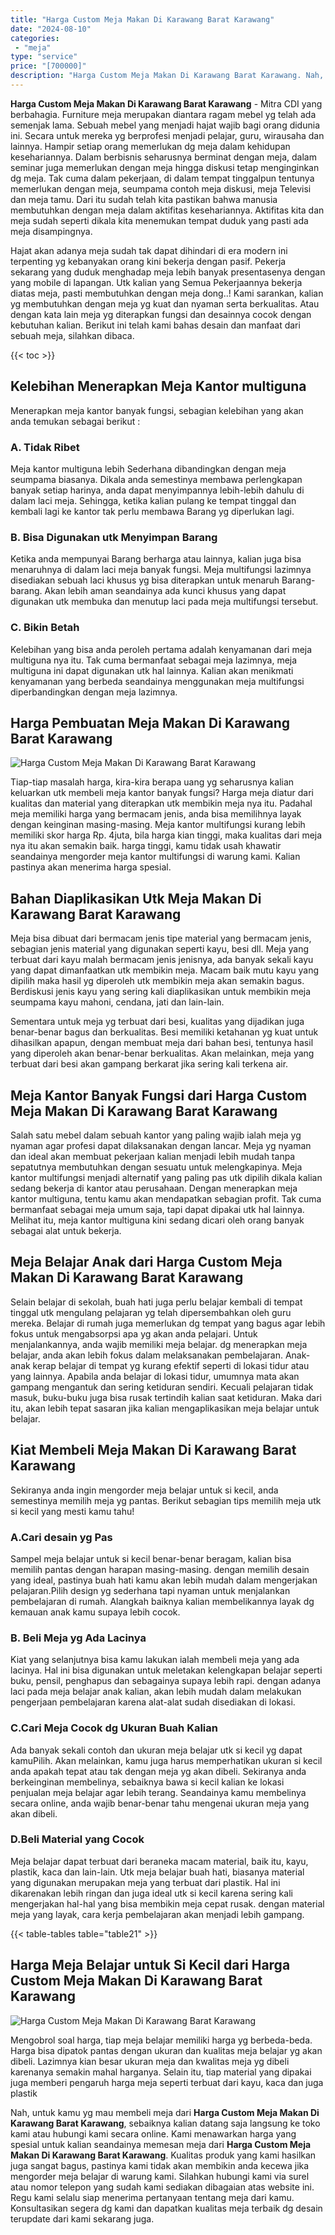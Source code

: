 ```yaml
---
title: "Harga Custom Meja Makan Di Karawang Barat Karawang"
date: "2024-08-10"
categories:
 - "meja"
type: "service"
price: "[700000]"
description: "Harga Custom Meja Makan Di Karawang Barat Karawang. Nah, untuk kamu yg mau membeli meja dari **Harga Custom Meja Makan Di Karawang Barat Karawang**, sebaikny..."
---
```


**Harga Custom Meja Makan Di Karawang Barat Karawang** - Mitra CDI yang berbahagia. Furniture meja merupakan diantara ragam mebel yg telah ada semenjak lama. Sebuah mebel yang menjadi hajat wajib bagi orang didunia ini. Secara untuk mereka yg berprofesi menjadi pelajar, guru, wirausaha dan lainnya. Hampir setiap orang memerlukan dg meja dalam kehidupan kesehariannya. Dalam berbisnis seharusnya berminat dengan meja, dalam seminar juga memerlukan dengan meja hingga diskusi tetap menginginkan dg meja. Tak cuma dalam pekerjaan, di dalam tempat tinggalpun tentunya memerlukan dengan meja, seumpama contoh meja diskusi, meja Televisi dan meja tamu. Dari itu sudah telah kita pastikan bahwa manusia membutuhkan dengan meja dalam aktifitas kesehariannya. Aktifitas kita dan meja sudah seperti dikala kita menemukan tempat duduk yang pasti ada meja disampingnya.

Hajat akan adanya meja sudah tak dapat dihindari di era modern ini terpenting yg kebanyakan orang kini bekerja dengan pasif. Pekerja sekarang yang duduk menghadap meja lebih banyak presentasenya dengan yang mobile di lapangan. Utk kalian yang Semua Pekerjaannya bekerja diatas meja, pasti membutuhkan dengan meja dong..! Kami sarankan, kalian yg membutuhkan dengan meja yg kuat dan nyaman serta berkualitas. Atau dengan kata lain meja yg diterapkan fungsi dan desainnya cocok dengan kebutuhan kalian. Berikut ini telah kami bahas desain dan manfaat dari sebuah meja, silahkan dibaca.

{{< toc >}}

## Kelebihan Menerapkan Meja Kantor multiguna

Menerapkan meja kantor banyak fungsi, sebagian kelebihan yang akan anda temukan sebagai berikut :

### A. Tidak Ribet

Meja kantor multiguna lebih Sederhana dibandingkan dengan meja seumpama biasanya. Dikala anda semestinya membawa perlengkapan banyak setiap harinya, anda dapat menyimpannya lebih-lebih dahulu di dalam laci meja. Sehingga, ketika kalian pulang ke tempat tinggal dan kembali lagi ke kantor tak perlu membawa Barang yg diperlukan lagi.

### B. Bisa Digunakan utk Menyimpan Barang

Ketika anda mempunyai Barang berharga atau lainnya, kalian juga bisa menaruhnya di dalam laci meja banyak fungsi. Meja multifungsi lazimnya disediakan sebuah laci khusus yg bisa diterapkan untuk menaruh Barang-barang. Akan lebih aman seandainya ada kunci khusus yang dapat digunakan utk membuka dan menutup laci pada meja multifungsi tersebut.

### C. Bikin Betah

Kelebihan yang bisa anda peroleh pertama adalah kenyamanan dari meja multiguna nya itu. Tak cuma bermanfaat sebagai meja lazimnya, meja multiguna ini dapat digunakan utk hal lainnya. Kalian akan menikmati kenyamanan yang berbeda seandainya menggunakan meja multifungsi diperbandingkan dengan meja lazimnya.

## Harga Pembuatan Meja Makan Di Karawang Barat Karawang

![Harga Custom Meja Makan Di Karawang Barat Karawang](/images/meja/meja-dewasa-028.jpg)

Tiap-tiap masalah harga, kira-kira berapa uang yg seharusnya kalian keluarkan utk membeli meja kantor banyak fungsi? Harga meja diatur dari kualitas dan material yang diterapkan utk membikin meja nya itu. Padahal meja memiliki harga yang bermacam jenis, anda bisa memilihnya layak dengan keinginan masing-masing. Meja kantor multifungsi kurang lebih memiliki skor harga Rp. 4juta, bila harga kian tinggi, maka kualitas dari meja nya itu akan semakin baik. harga tinggi, kamu tidak usah khawatir seandainya mengorder meja kantor multifungsi di warung kami. Kalian pastinya akan menerima harga spesial.

## Bahan Diaplikasikan Utk Meja Makan Di Karawang Barat Karawang

Meja bisa dibuat dari bermacam jenis tipe material yang bermacam jenis, sebagian jenis material yang digunakan seperti kayu, besi dll. Meja yang terbuat dari kayu malah bermacam jenis jenisnya, ada banyak sekali kayu yang dapat dimanfaatkan utk membikin meja. Macam baik mutu kayu yang dipilih maka hasil yg diperoleh utk membikin meja akan semakin bagus. Berdiskusi jenis kayu yang sering kali diaplikasikan untuk membikin meja seumpama kayu mahoni, cendana, jati dan lain-lain.

Sementara untuk meja yg terbuat dari besi, kualitas yang dijadikan juga benar-benar bagus dan berkualitas. Besi memiliki ketahanan yg kuat untuk dihasilkan apapun, dengan membuat meja dari bahan besi, tentunya hasil yang diperoleh akan benar-benar berkualitas. Akan melainkan, meja yang terbuat dari besi akan gampang berkarat jika sering kali terkena air.

## Meja Kantor Banyak Fungsi dari Harga Custom Meja Makan Di Karawang Barat Karawang

Salah satu mebel dalam sebuah kantor yang paling wajib ialah meja yg nyaman agar profesi dapat dilaksanakan dengan lancar. Meja yg nyaman dan ideal akan membuat pekerjaan kalian menjadi lebih mudah tanpa sepatutnya membutuhkan dengan sesuatu untuk melengkapinya. Meja kantor multifungsi menjadi alternatif yang paling pas utk dipilih dikala kalian sedang bekerja di kantor atau perusahaan. Dengan menerapkan meja kantor multiguna, tentu kamu akan mendapatkan sebagian profit. Tak cuma bermanfaat sebagai meja umum saja, tapi dapat dipakai utk hal lainnya. Melihat itu, meja kantor multiguna kini sedang dicari oleh orang banyak sebagai alat untuk bekerja.

## Meja Belajar Anak dari Harga Custom Meja Makan Di Karawang Barat Karawang

Selain belajar di sekolah, buah hati juga perlu belajar kembali di tempat tinggal utk mengulang pelajaran yg telah dipersembahkan oleh guru mereka. Belajar di rumah juga memerlukan dg tempat yang bagus agar lebih fokus untuk mengabsorpsi apa yg akan anda pelajari. Untuk menjalankannya, anda wajib memiliki meja belajar. dg menerapkan meja belajar, anda akan lebih fokus dalam melaksanakan pembelajaran. Anak-anak kerap belajar di tempat yg kurang efektif seperti di lokasi tidur atau yang lainnya. Apabila anda belajar di lokasi tidur, umumnya mata akan gampang mengantuk dan sering ketiduran sendiri. Kecuali pelajaran tidak masuk, buku-buku juga bisa rusak tertindih kalian saat ketiduran. Maka dari itu, akan lebih tepat sasaran jika kalian mengaplikasikan meja belajar untuk belajar.

## Kiat Membeli Meja Makan Di Karawang Barat Karawang

Sekiranya anda ingin mengorder meja belajar untuk si kecil, anda semestinya memilih meja yg pantas. Berikut sebagian tips memilih meja utk si kecil yang mesti kamu tahu!

### A.Cari desain yg Pas

Sampel meja belajar untuk si kecil benar-benar beragam, kalian bisa memilih pantas dengan harapan masing-masing. dengan memilih desain yang ideal, pastinya buah hati kamu akan lebih mudah dalam mengerjakan pelajaran.Pilih design yg sederhana tapi nyaman untuk menjalankan pembelajaran di rumah. Alangkah baiknya kalian membelikannya layak dg kemauan anak kamu supaya lebih cocok.

### B. Beli Meja yg Ada Lacinya

Kiat yang selanjutnya bisa kamu lakukan ialah membeli meja yang ada lacinya. Hal ini bisa digunakan untuk meletakan kelengkapan belajar seperti buku, pensil, penghapus dan sebagainya supaya lebih rapi. dengan adanya laci pada meja belajar anak kalian, akan lebih mudah dalam melakukan pengerjaan pembelajaran karena alat-alat sudah disediakan di lokasi.

### C.Cari Meja Cocok dg Ukuran Buah Kalian

Ada banyak sekali contoh dan ukuran meja belajar utk si kecil yg dapat kamuPilih. Akan melainkan, kamu juga harus memperhatikan ukuran si kecil anda apakah tepat atau tak dengan meja yg akan dibeli. Sekiranya anda berkeinginan membelinya, sebaiknya bawa si kecil kalian ke lokasi penjualan meja belajar agar lebih terang. Seandainya kamu membelinya secara online, anda wajib benar-benar tahu mengenai ukuran meja yang akan dibeli.

### D.Beli Material yang Cocok

Meja belajar dapat terbuat dari beraneka macam material, baik itu, kayu, plastik, kaca dan lain-lain. Utk meja belajar buah hati, biasanya material yang digunakan merupakan meja yang terbuat dari plastik. Hal ini dikarenakan lebih ringan dan juga ideal utk si kecil karena sering kali mengerjakan hal-hal yang bisa membikin meja cepat rusak. dengan material meja yang layak, cara kerja pembelajaran akan menjadi lebih gampang.

{{< table-tables table="table21" >}}

## Harga Meja Belajar untuk Si Kecil dari Harga Custom Meja Makan Di Karawang Barat Karawang

![Harga Custom Meja Makan Di Karawang Barat Karawang](/images/meja/meja-anak-012.jpg)

Mengobrol soal harga, tiap meja belajar memiliki harga yg berbeda-beda. Harga bisa dipatok pantas dengan ukuran dan kualitas meja belajar yg akan dibeli. Lazimnya kian besar ukuran meja dan kwalitas meja yg dibeli karenanya semakin mahal harganya. Selain itu, tiap material yang dipakai juga memberi pengaruh harga meja seperti terbuat dari kayu, kaca dan juga plastik

Nah, untuk kamu yg mau membeli meja dari **Harga Custom Meja Makan Di Karawang Barat Karawang**, sebaiknya kalian datang saja langsung ke toko kami atau hubungi kami secara online. Kami menawarkan harga yang spesial untuk kalian seandainya memesan meja dari **Harga Custom Meja Makan Di Karawang Barat Karawang**. Kualitas produk yang kami hasilkan juga sangat bagus, pastinya kami tidak akan membikin anda kecewa jika mengorder meja belajar di warung kami. Silahkan hubungi kami via surel atau nomor telepon yang sudah kami sediakan dibagaian atas website ini. Regu kami selalu siap menerima pertanyaan tentang meja dari kamu. Konsultasikan segera dg kami dan dapatkan kualitas meja terbaik dg desain terupdate dari kami sekarang juga.
